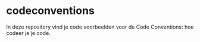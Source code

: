 codeconventions
===============

In deze repository vind je code voorbeelden voor de Code Conventions: hoe codeer je je code.
